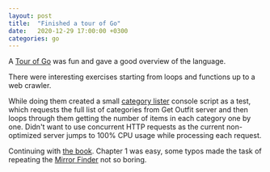 ```yaml
---
layout: post
title:  "Finished a tour of Go"
date:   2020-12-29 17:00:00 +0300
categories: go
---
```

A [Tour of Go](http://tour.golang.org) was fun and gave a good overview of the language.

There were interesting exercises starting from loops and functions up to a web crawler.

While doing them created a small [category lister](https://github.com/dbystruev/Get-Outfit-Tools) console script as a test, which requests the full list of categories from Get Outfit server and then loops through them getting the number of items in each category one by one. Didn't want to use concurrent HTTP requests as the current non-optimized server jumps to 100% CPU usage while processing each request.

Continuing with [the book](https://www.packtpub.com/product/hands-on-restful-web-services-with-go-second-edition/9781838643577). Chapter 1 was easy, some typos made the task of repeating the [Mirror Finder](https://github.com/dbystruev/mirrorFinder) not so boring.
